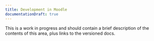 ```yaml
---
title: Development in Moodle
documentationDraft: true
---
```


This is a work in progress and should contain a brief description of the
contents of this area, plus links to the versioned docs.
